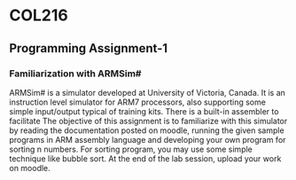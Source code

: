 # COL216 

## Programming Assignment-1
### Familiarization with ARMSim#

ARMSim# is a simulator developed at University of Victoria, Canada. It is an instruction level simulator for ARM7 processors, also supporting some simple input/output typical of training kits. There is a built-in assembler to facilitate The objective of this assignment is to familiarize with this simulator by reading the documentation posted on moodle, running the given sample programs in ARM assembly language and developing your own program for sorting n numbers. For sorting program, you may use some simple technique like bubble sort. At the end of the lab session, upload your work on moodle.
